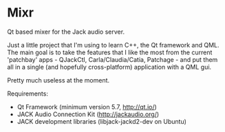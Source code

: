 # Mixr
Qt based mixer for the Jack audio server.

Just a little project that I'm using to learn C++, the Qt framework and QML. The main goal is to take the features that I like the most from the current 'patchbay' apps - QJackCtl, Carla/Claudia/Catia, Patchage - and put them all in a single (and hopefully cross-platform) application with a QML gui.

Pretty much useless at the moment.

Requirements:
  - Qt Framework (minimum version 5.7, http://qt.io/)
  - JACK Audio Connection Kit (http://jackaudio.org/)
  - JACK development libraries (libjack-jackd2-dev on Ubuntu)
